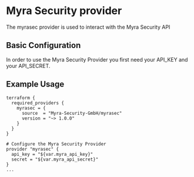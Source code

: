 # Myra Security provider

The myrasec provider is used to interact with the Myra Security API

## Basic Configuration

In order to use the Myra Security Provider you first need your API_KEY and your API_SECRET.

## Example Usage
```hcl
terraform {
  required_providers {
    myrasec = {
      source  = "Myra-Security-GmbH/myrasec"
      version = "~> 1.0.0"
    }
  }
}

# Configure the Myra Security Provider
provider "myrasec" {
  api_key = "${var.myra_api_key}"
  secret = "${var.myra_api_secret}"
}
...
```
